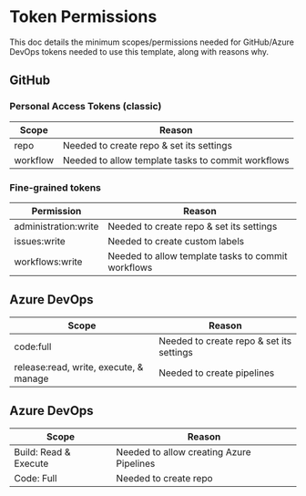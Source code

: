 # Token Permissions

This doc details the minimum scopes/permissions needed for GitHub/Azure DevOps tokens needed to use this template, along with reasons why.

## GitHub

### Personal Access Tokens (classic)

**Scope** | **Reason**
---|---
repo | Needed to create repo & set its settings
workflow | Needed to allow template tasks to commit workflows

### Fine-grained tokens

**Permission** | **Reason**
---|---
administration:write | Needed to create repo & set its settings
issues:write | Needed to create custom labels
workflows:write | Needed to allow template tasks to commit workflows

## Azure DevOps

**Scope** | **Reason**
---|---
code:full | Needed to create repo & set its settings
release:read, write, execute, & manage | Needed to create pipelines

## Azure DevOps

**Scope** | **Reason**
---|---
Build: Read & Execute | Needed to allow creating Azure Pipelines
Code: Full | Needed to create repo
